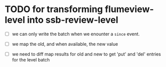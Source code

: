 # TODO for transforming flumeview-level into ssb-review-level

- [ ] we can only write the batch when we enounter a `since` event.
- [ ] we map the old, and when available, the new value
- [ ] we need to diff map results for old and new to get 'put' and 'del' entries for the level batch

